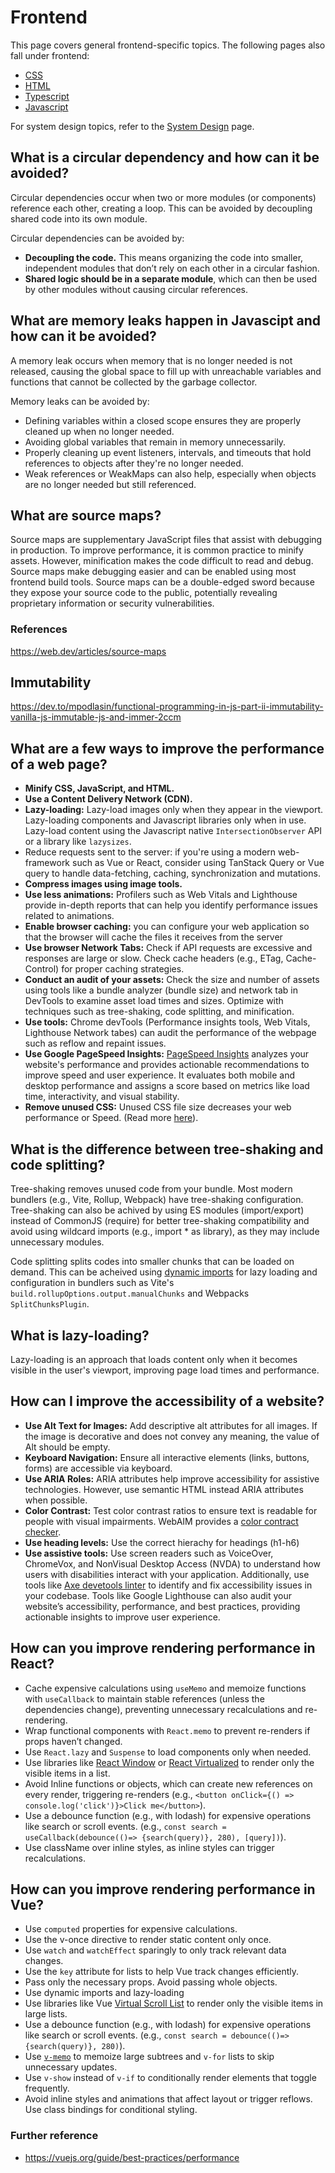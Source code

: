 # Frontend

This page covers general frontend-specific topics. The following pages also fall under frontend:

- [CSS](css.md)
- [HTML](html.md)
- [Typescript](typescript.md)
- [Javascript](javascript.md)

For system design topics, refer to the [System Design](system-design.md) page.

## What is a circular dependency and how can it be avoided?

Circular dependencies occur when two or more modules (or components) reference each other, creating a loop. This can be avoided by decoupling shared code into its own module.

Circular dependencies can be avoided by:
- **Decoupling the code.** This means organizing the code into smaller, independent modules that don’t rely on each other in a circular fashion.
- **Shared logic should be in a separate module**, which can then be used by other modules without causing circular references.

## What are memory leaks happen in Javascipt and how can it be avoided?

A memory leak occurs when memory that is no longer needed is not released, causing the global space to fill up with unreachable variables and functions that cannot be collected by the garbage collector.

Memory leaks can be avoided by:
- Defining variables within a closed scope ensures they are properly cleaned up when no longer needed.
- Avoiding global variables that remain in memory unnecessarily.
- Properly cleaning up event listeners, intervals, and timeouts that hold references to objects after they're no longer needed.
- Weak references or WeakMaps can also help, especially when objects are no longer needed but still referenced.


## What are source maps?

Source maps are supplementary JavaScript files that assist with debugging in production. To improve performance, it is common practice to minify assets. However, minification makes the code difficult to read and debug. Source maps make debugging easier and can be enabled using most frontend build tools. Source maps can be a double-edged sword because they expose your source code to the public, potentially revealing proprietary information or security vulnerabilities.

### References

https://web.dev/articles/source-maps

## Immutability

https://dev.to/mpodlasin/functional-programming-in-js-part-ii-immutability-vanilla-js-immutable-js-and-immer-2ccm

## What are a few ways to improve the performance of a web page?

- **Minify CSS, JavaScript, and HTML.**
- **Use a Content Delivery Network (CDN).**
- **Lazy-loading:** Lazy-load images only when they appear in the viewport. Lazy-loading components and Javascript libraries only when in use. Lazy-load content using the Javascript native `IntersectionObserver` API or a library like `lazysizes`.
- Reduce requests sent to the server: if you're using a modern web-framework such as Vue or React, consider using TanStack Query or Vue query to handle data-fetching, caching, synchronization and mutations.
- **Compress images using image tools.** 
- **Use less animations:** Profilers such as Web Vitals and Lighthouse provide in-depth reports that can help you identify performance issues related to animations.
- **Enable browser caching:** you can configure your web application so that the browser will cache the files it receives from the server
- **Use browser Network Tabs:** Check if API requests are excessive and responses are large or slow. Check cache headers (e.g., ETag, Cache-Control) for proper caching strategies.
- **Conduct an audit of your assets:** Check the size and number of assets using tools like a bundle analyzer (bundle size) and network tab in DevTools to examine asset load times and sizes. Optimize with techniques such as tree-shaking, code splitting, and minification.
- **Use tools:** Chrome devTools (Performance insights tools, Web Vitals, Lighthouse Network tabes) can audit the performance of the webpage such as reflow and repaint issues.
- **Use Google PageSpeed Insights:** [PageSpeed Insights](https://pagespeed.web.dev/) analyzes your website's performance and provides actionable recommendations to improve speed and user experience. It evaluates both mobile and desktop performance and assigns a score based on metrics like load time, interactivity, and visual stability.
- **Remove unused CSS:** Unused CSS file size decreases your web performance or Speed. (Read more [here](https://medium.com/frontendweb/how-to-find-unused-css-in-the-website-54d773d76b65)).

## What is the difference between tree-shaking and code splitting?

Tree-shaking removes unused code from your bundle. Most modern bundlers (e.g., Vite, Rollup, Webpack) have tree-shaking configuration. Tree-shaking can also be achived by using ES modules (import/export) instead of CommonJS (require) for better tree-shaking compatibility and avoid using wildcard imports (e.g., import * as library), as they may include unnecessary modules.

Code splitting splits codes into smaller chunks that can be loaded on demand. This can be acheived using [dynamic imports](https://developer.mozilla.org/en-US/docs/Web/JavaScript/Reference/Operators/import) for lazy loading and configuration in bundlers such as Vite's `build.rollupOptions.output.manualChunks` and Webpacks `SplitChunksPlugin`.

## What is lazy-loading?

Lazy-loading is an approach that loads content only when it becomes visible in the user's viewport, improving page load times and performance.

## How can I improve the accessibility of a website?
- **Use Alt Text for Images:** Add descriptive alt attributes for all images. If the image is decorative and does not convey any meaning, the value of Alt should be empty.
- **Keyboard Navigation:** Ensure all interactive elements (links, buttons, forms) are accessible via keyboard.
- **Use ARIA Roles:** ARIA attributes help improve accessibility for assistive technologies. However, use semantic HTML instead ARIA attributes when possible.
- **Color Contrast:** Test color contrast ratios to ensure text is readable for people with visual impairments. WebAIM provides a [color contract checker](https://webaim.org/resources/contrastchecker/).
- **Use heading levels:** Use the correct hierachy for headings (h1-h6)
- **Use assistive tools:** Use screen readers such as VoiceOver, ChromeVox, and NonVisual Desktop Access (NVDA) to understand how users with disabilities interact with your application. Additionally, use tools like [Axe devetools linter](https://www.deque.com/axe/devtools/linter/) to identify and fix accessibility issues in your codebase. Tools like Google Lighthouse can also audit your website’s accessibility, performance, and best practices, providing actionable insights to improve user experience.

## How can you improve rendering performance in React?
 
- Cache expensive calculations using `useMemo` and memoize functions with `useCallback` to maintain stable references (unless the dependencies change), preventing unnecessary recalculations and re-rendering.
- Wrap functional components with `React.memo` to prevent re-renders if props haven’t changed.
- Use `React.lazy` and `Suspense` to load components only when needed.
- Use libraries like [React Window](https://github.com/bvaughn/react-window) or [React Virtualized](https://github.com/bvaughn/react-virtualized) to render only the visible items in a list.
- Avoid Inline functions or objects, which can create new references on every render, triggering re-renders (e.g., `<button onClick={() => console.log('click')}>Click me</button>`).
- Use a debounce function (e.g., with lodash) for expensive operations like search or scroll events. (e.g., `const search = useCallback(debounce(()=> {search(query)}, 280), [query])`).
- Use className over inline styles, as inline styles can trigger recalculations.

## How can you improve rendering performance in Vue?

- Use `computed` properties for expensive calculations.
- Use the v-once directive to render static content only once.
- Use `watch` and `watchEffect` sparingly to only track relevant data changes.
- Use the `key` attribute for lists to help Vue track changes efficiently.
- Pass only the necessary props. Avoid passing whole objects.
- Use dynamic imports and lazy-loading
- Use libraries like Vue [Virtual Scroll List](https://github.com/tangbc/vue-virtual-scroll-list) to render only the visible items in large lists.
- Use a debounce function (e.g., with lodash) for expensive operations like search or scroll events.  (e.g., `const search = debounce(()=> {search(query)}, 280)`).
- Use [`v-memo`](https://vuejs.org/api/built-in-directives.html#v-memo) to memoize large subtrees and `v-for` lists to skip unnecessary updates.
- Use `v-show` instead of `v-if` to conditionally render elements that toggle frequently.
- Avoid inline styles and animations that affect layout or trigger reflows. Use class bindings for conditional styling.

### Further reference
- https://vuejs.org/guide/best-practices/performance
